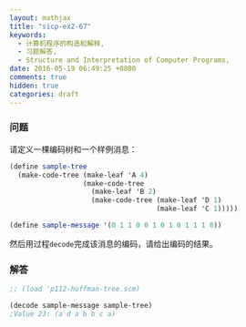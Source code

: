 ```yaml
---
layout: mathjax
title: "sicp-ex2-67"
keywords:
  - 计算机程序的构造和解释,
  - 习题解答,
  - Structure and Interpretation of Computer Programs,
date: 2016-05-19 06:49:25 +0800
comments: true
hidden: true
categories: draft
---
```


### 问题

请定义一棵编码树和一个样例消息：

``` scheme
(define sample-tree
  (make-code-tree (make-leaf 'A 4)
                  (make-code-tree
                    (make-leaf 'B 2)
                    (make-code-tree (make-leaf 'D 1)
                                    (make-leaf 'C 1)))))

(define sample-message '(0 1 1 0 0 1 0 1 0 1 1 1 0))
```

然后用过程`decode`完成该消息的编码，请给出编码的结果。

### 解答

``` scheme
;; (load 'p112-huffman-tree.scm)

(decode sample-message sample-tree)
;Value 23: (a d a b b c a)
```
